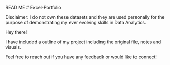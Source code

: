 READ ME # Excel-Portfolio

Disclaimer: I do not own these datasets and they are used personally for the purpose of demonstrating my ever evolving skills in Data Analytics. 

Hey there! 

I have included a outline of my project including the original file, notes and visuals. 

Feel free to reach out if you have any feedback or would like to connect! 
